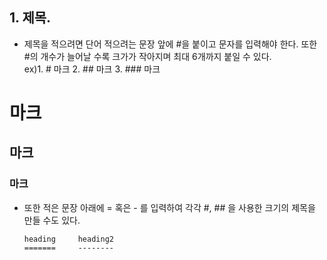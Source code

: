 ## 1. 제목.
- 제목을 적으려면 단어 적으려는 문장 앞에 #을 붙이고 문자를 입력해야 한다. 또한 #의 개수가 늘어날 수록 크가가 작아지며 최대 6개까지 붙일 수 있다.<br>
ex)1. # 마크 2. ## 마크 3. ### 마크
# 마크
## 마크
### 마크

- 또한 적은 문장 아래에 = 혹은 - 를 입력하여 각각 #, ## 을 사용한 크기의 제목을 만들 수도 있다.       
    
      heading     heading2
      =======     --------
